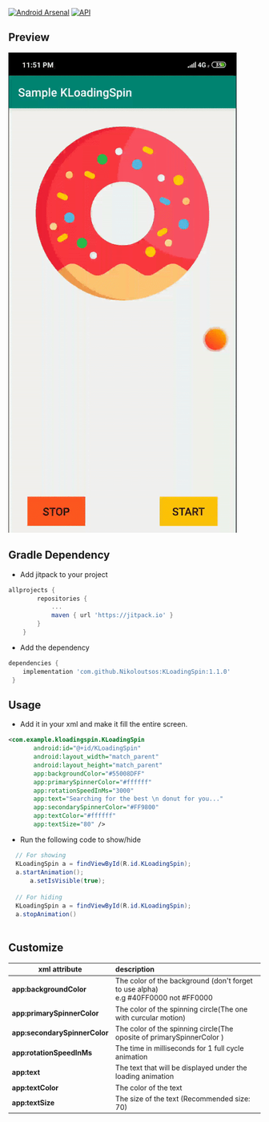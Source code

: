 [![Android Arsenal]( https://img.shields.io/badge/Android%20Arsenal-KLoadingSpin-green.svg?style=flat )]( https://android-arsenal.com/details/1/7842 )
[![API](https://img.shields.io/badge/API-16%2B-brightgreen.svg?style=flat)](https://android-arsenal.com/api?level=16)

## Preview


![](images/gifSpinner.gif)

## Gradle Dependency
- Add jitpack to your project

```gradle
allprojects {
		repositories {
			...
			maven { url 'https://jitpack.io' }
		}
	}
```
- Add the dependency
``` gradle
dependencies {
    implementation 'com.github.Nikoloutsos:KLoadingSpin:1.1.0'
 }
 ```

## Usage

- Add it in your xml and make it fill the entire screen.



```xml
<com.example.kloadingspin.KLoadingSpin
       android:id="@+id/KLoadingSpin"
       android:layout_width="match_parent"
       android:layout_height="match_parent"
       app:backgroundColor="#55008DFF"
       app:primarySpinnerColor="#ffffff"
       app:rotationSpeedInMs="3000"
       app:text="Searching for the best \n donut for you..."
       app:secondarySpinnerColor="#FF9800"
       app:textColor="#ffffff"
       app:textSize="80" />
 ```
 

 
 - Run the following code to show/hide
 
  ```java
	// For showing
	KLoadingSpin a = findViewById(R.id.KLoadingSpin);
	a.startAnimation();
        a.setIsVisible(true);
	
	// For hiding
	KLoadingSpin a = findViewById(R.id.KLoadingSpin);
	a.stopAnimation()
	
   ```   
 

## Customize

| xml attribute | description  |
| ------------- | :--- |
| <b>app:backgroundColor</b>  | The color of the background (don't forget to use alpha) <br> e.g #40FF0000 not #FF0000 |
| <b>app:primarySpinnerColor</b> | The color of the spinning circle(The one with curcular motion)|
| <b>app:secondarySpinnerColor</b> | The color of the spinning circle(The oposite of primarySpinnerColor )|
| <b>app:rotationSpeedInMs</b> | The time in milliseconds for 1 full cycle animation|
| <b>app:text</b> | The text that will be displayed under the loading animation|
| <b>app:textColor</b> | The color of the text|
| <b>app:textSize</b> | The size of the text (Recommended size: 70)|






